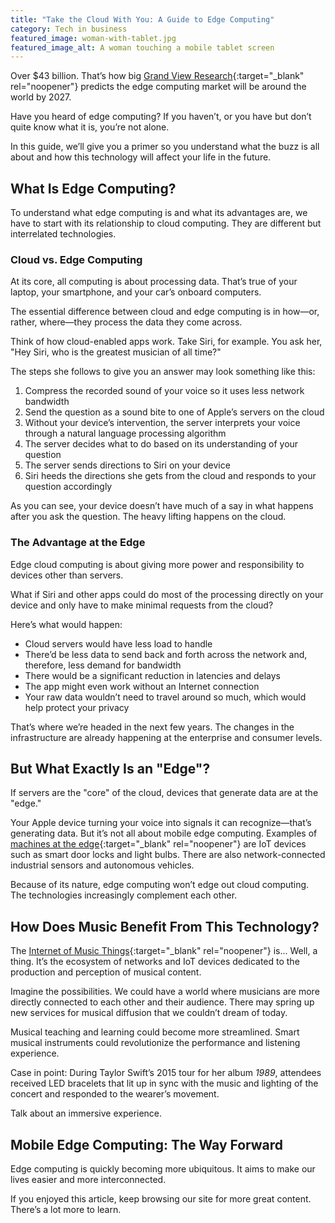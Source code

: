 ```yaml
---
title: "Take the Cloud With You: A Guide to Edge Computing"
category: Tech in business
featured_image: woman-with-tablet.jpg
featured_image_alt: A woman touching a mobile tablet screen
---
```


Over $43 billion. That’s how big [Grand View Research](https://www.grandviewresearch.com/press-release/global-edge-computing-market){:target="_blank" rel="noopener"} predicts the edge computing market will be around the world by 2027.

Have you heard of edge computing? If you haven’t, or you have but don’t quite know what it is, you’re not alone.

In this guide, we’ll give you a primer so you understand what the buzz is all about and how this technology will affect your life in the future.

## What Is Edge Computing?

To understand what edge computing is and what its advantages are, we have to start with its relationship to cloud computing. They are different but interrelated technologies.

### Cloud vs. Edge Computing

At its core, all computing is about processing data. That’s true of your laptop, your smartphone, and your car’s onboard computers.

The essential difference between cloud and edge computing is in how—or, rather, where—they process the data they come across.

Think of how cloud-enabled apps work. Take Siri, for example. You ask her, "Hey Siri, who is the greatest musician of all time?"

The steps she follows to give you an answer may look something like this:

1. Compress the recorded sound of your voice so it uses less network bandwidth
1. Send the question as a sound bite to one of Apple’s servers on the cloud
1. Without your device’s intervention, the server interprets your voice through a natural language processing algorithm
1. The server decides what to do based on its understanding of your question
1. The server sends directions to Siri on your device
1. Siri heeds the directions she gets from the cloud and responds to your question accordingly

As you can see, your device doesn’t have much of a say in what happens after you ask the question. The heavy lifting happens on the cloud.

### The Advantage at the Edge

Edge cloud computing is about giving more power and responsibility to devices other than servers.

What if Siri and other apps could do most of the processing directly on your device and only have to make minimal requests from the cloud?

Here’s what would happen:

- Cloud servers would have less load to handle
- There’d be less data to send back and forth across the network and, therefore, less demand for bandwidth
- There would be a significant reduction in latencies and delays
- The app might even work without an Internet connection
- Your raw data wouldn’t need to travel around so much, which would help protect your privacy

That’s where we’re headed in the next few years. The changes in the infrastructure are already happening at the enterprise and consumer levels.

## But What Exactly Is an "Edge"?

If servers are the "core" of the cloud, devices that generate data are at the "edge."

Your Apple device turning your voice into signals it can recognize—that’s generating data. But it’s not all about mobile edge computing. Examples of [machines at the edge](https://medium.com/velotio-perspectives/a-beginners-guide-to-edge-computing-6cfea853aa11){:target="_blank" rel="noopener"} are IoT devices such as smart door locks and light bulbs. There are also network-connected industrial sensors and autonomous vehicles.

Because of its nature, edge computing won’t edge out cloud computing. The technologies increasingly complement each other.

## How Does Music Benefit From This Technology?

The [Internet of Music Things](https://link.springer.com/article/10.1007/s11227-018-2511-6){:target="_blank" rel="noopener"} is... Well, a thing. It’s the ecosystem of networks and IoT devices dedicated to the production and perception of musical content.

Imagine the possibilities. We could have a world where musicians are more directly connected to each other and their audience. There may spring up new services for musical diffusion that we couldn’t dream of today.

Musical teaching and learning could become more streamlined. Smart musical instruments could revolutionize the performance and listening experience.

Case in point: During Taylor Swift’s 2015 tour for her album _1989_, attendees received LED bracelets that lit up in sync with the music and lighting of the concert and responded to the wearer’s movement.

Talk about an immersive experience.

## Mobile Edge Computing: The Way Forward

Edge computing is quickly becoming more ubiquitous. It aims to make our lives easier and more interconnected.

If you enjoyed this article, keep browsing our site for more great content. There’s a lot more to learn.
